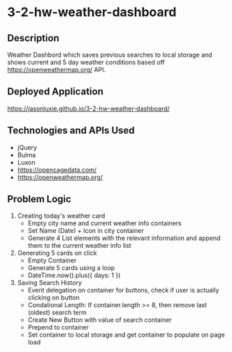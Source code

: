 # 3-2-hw-weather-dashboard

## Description
Weather Dashbord which saves previous searches to local storage and shows current and 5 day weather conditions based off https://openweathermap.org/ API. 

## Deployed Application
https://jasonluxie.github.io/3-2-hw-weather-dashboard/

## Technologies and APIs Used 
* jQuery
* Bulma
* Luxon
* https://opencagedata.com/
* https://openweathermap.org/

## Problem Logic
1. Creating today's weather card 
    * Empty city name and current weather info containers
    * Set Name (Date) + Icon in city container
    * Generate 4 List elements with the relevant information and append them to the current weather info list 
1. Generating 5 cards on click
    * Empty Container
    * Generate 5 cards using a loop 
    * DateTime.now().plus({ days: 1 })
1. Saving Search History
    * Event delegation on container for buttons, check if user is actually clicking on button
    * Condational Length: If container.length >= 8, then remove last (oldest) search term
    * Create New Button with value of search container
    * Prepend to container
    * Set container to local storage and get container to populate on page load 